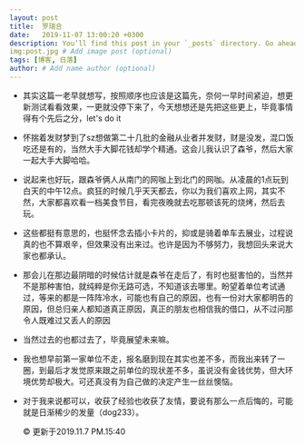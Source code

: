 ```yaml
---
layout: post
title:  罗瑞合
date:   2019-11-07 13:00:20 +0300
description: You’ll find this post in your `_posts` directory. Go ahead and edit it and re-build the site to see your changes. # Add post description (optional)
img:post.jpg # Add image post (optional)
tags: [博客, 日落]
author: # Add name author (optional)
---
```

 * 其实这篇一老早就想写，按照顺序也应该是这篇先，奈何一早时间紧迫，想更新测试看看效果，一更就没停下来了，今天想想还是先把这些更上，毕竟事情得有个先后之分，let's do it
 
 * 怀揣着发财梦到了sz想做第二十几批的金融从业者并发财，财是没发，混口饭吃还是有的，当然大手大脚花钱却学个精通。这会儿我认识了森爷，然后大家一起大手大脚哈哈。
 
 * 说起来也好玩，跟森爷俩人从南门的网咖上到北门的网咖。从凌晨的1点玩到白天的中午12点。疯狂的时候几乎天天都去，你以为我们喜欢上网，其实不然，大家都喜欢看一档美食节目，看完夜晚就去吃那顿该死的烧烤，然后去玩。
 
 * 这些都挺有意思的，也挺怀念去插小卡片的，抑或是骑着单车去展业，过程说真的也不算艰辛，但效果没有出来过。也许是因为不够努力，我想回头来说大家也都承认。
 
 * 那会儿在那边最阴暗的时候估计就是森爷在走后了，有时也挺害怕的，当然并不是那种害怕，就纯粹是你无路可选，不知道该去哪里。盼望着单位考试通过，等来的都是一阵阵冷水，可能也有自己的原因，也有一份对大家都明告的原因，但总归亲人都知道真正原因，真正的朋友也相信我的借口，从不过问那令人既难过又丢人的原因
 
 * 当然过去的也都过去了，毕竟展望未来嘛。
 
 * 我也想早前第一家单位不走，报名磨到现在其实也差不多，而我出来转了一圈，到最后才发觉原来跟之前单位的现状差不多，虽说没有金钱优势，但大环境优势却极大。可还真没有为自己做的决定产生一丝丝懊恼。
 
 * 对于我来说都可以，收获了经验也收获了友情，要说有那么一点后悔的，可能就是日渐稀少的发量（dog233）。
 
	<div class="footer">
		&copy; 更新于2019.11.7 PM.15:40
	</div>



[jekyll-docs]: https://jekyllrb.com/docs/home
[jekyll-gh]:   https://github.com/jekyll/jekyll
[jekyll-talk]: https://talk.jekyllrb.com/
